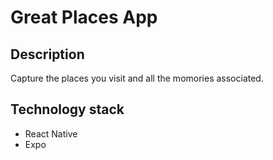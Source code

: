 # Great Places App

## Description

Capture the places you visit and all the momories associated.

## Technology stack

- React Native
- Expo


